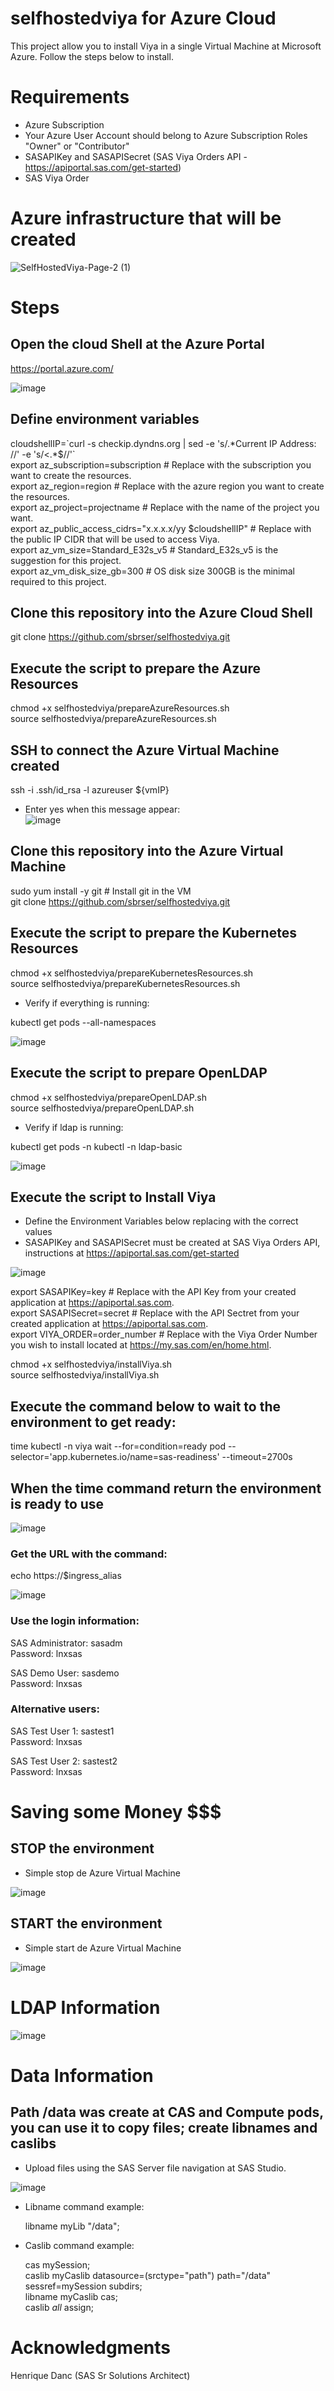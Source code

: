 # selfhostedviya for Azure Cloud

This project allow you to install Viya in a single Virtual Machine at Microsoft Azure. Follow the steps below to install.

# Requirements

- Azure Subscription
- Your Azure User Account should belong to Azure Subscription Roles "Owner" or "Contributor"
- SASAPIKey and SASAPISecret (SAS Viya Orders API - https://apiportal.sas.com/get-started)
- SAS Viya Order

# Azure infrastructure that will be created

![SelfHostedViya-Page-2 (1)](https://user-images.githubusercontent.com/115498782/198652428-d845f5fd-8487-4a2c-9281-d8a162df012d.png)

# Steps

## Open the cloud Shell at the Azure Portal 

https://portal.azure.com/

![image](https://user-images.githubusercontent.com/115498782/195679636-5a242d10-14a5-4326-b387-86eaa4a4f370.png)

## Define environment variables

cloudshellIP=\`curl -s checkip.dyndns.org | sed -e 's/.\*Current IP Address: //' -e 's/<.*$//'\` <br /> 
export az_subscription=subscription        # Replace with the subscription you want to create the resources.  <br /> 
export az_region=region                    # Replace with the azure region you want to create the resources. <br />
export az_project=projectname              # Replace with the name of the project you want. <br />
export az_public_access_cidrs="x.x.x.x/yy $cloudshellIP" # Replace with the public IP CIDR that will be used to access Viya.  <br />
export az_vm_size=Standard_E32s_v5        # Standard_E32s_v5 is the suggestion for this project. <br />
export az_vm_disk_size_gb=300              # OS disk size 300GB is the minimal required to this project. <br />


## Clone this repository into the Azure Cloud Shell

git clone https://github.com/sbrser/selfhostedviya.git <br />

## Execute the script to prepare the Azure Resources

chmod +x selfhostedviya/prepareAzureResources.sh <br />
source selfhostedviya/prepareAzureResources.sh

## SSH to connect the Azure Virtual Machine created

ssh -i .ssh/id_rsa -l azureuser ${vmIP}

- Enter yes when this message appear: <br />
![image](https://user-images.githubusercontent.com/115498782/195848242-e0cb5e04-928f-48e5-8002-84fafe5f20a7.png)

 
## Clone this repository into the Azure Virtual Machine

sudo yum install -y git # Install git in the VM <br />
git clone https://github.com/sbrser/selfhostedviya.git <br />

## Execute the script to prepare the Kubernetes Resources

chmod +x selfhostedviya/prepareKubernetesResources.sh <br />
source selfhostedviya/prepareKubernetesResources.sh

- Verify if everything is running:

kubectl get pods --all-namespaces

![image](https://user-images.githubusercontent.com/115498782/198282950-2a44cb44-2477-4ce3-a65d-89d1cae099f4.png)

## Execute the script to prepare OpenLDAP

chmod +x selfhostedviya/prepareOpenLDAP.sh <br />
source selfhostedviya/prepareOpenLDAP.sh

- Verify if ldap is running:

kubectl get pods -n kubectl -n ldap-basic

![image](https://user-images.githubusercontent.com/115498782/198283198-2c3741f6-4acf-4284-8e37-1981de9e6b9a.png)

## Execute the script to Install Viya

- Define the Environment Variables below replacing with the correct values
- SASAPIKey and SASAPISecret must be created at SAS Viya Orders API, instructions at https://apiportal.sas.com/get-started

![image](https://user-images.githubusercontent.com/115498782/196185492-58e5332f-112f-4583-a07c-8683a400c21c.png)

export SASAPIKey=key                 # Replace with the API Key from your created application at https://apiportal.sas.com.  <br /> 
export SASAPISecret=secret           # Replace with the API Sectret from your created application at https://apiportal.sas.com.  <br /> 
export VIYA_ORDER=order_number       # Replace with the Viya Order Number you wish to install located at https://my.sas.com/en/home.html. <br /> 

chmod +x selfhostedviya/installViya.sh <br />
source selfhostedviya/installViya.sh

## Execute the command below to wait to the environment to get ready:

time kubectl -n viya wait --for=condition=ready pod --selector='app.kubernetes.io/name=sas-readiness' --timeout=2700s
    
## When the time command return the environment is ready to use

![image](https://user-images.githubusercontent.com/115498782/198111084-10e83014-e81a-418e-98e6-069467df93be.png)

### Get the URL with the command:

echo https://$ingress_alias

![image](https://user-images.githubusercontent.com/115498782/198131967-5c48b7a3-beb8-442e-8067-ae5ab01c1640.png)


### Use the login information:

SAS Administrator: sasadm <br /> 
Password: lnxsas <br /> 

SAS Demo User: sasdemo <br /> 
Password: lnxsas <br /> 

### Alternative users:

SAS Test User 1: sastest1 <br /> 
Password: lnxsas <br /> 

SAS Test User 2: sastest2 <br /> 
Password: lnxsas <br /> 

# Saving some Money $$$

## STOP the environment

- Simple stop de Azure Virtual Machine

![image](https://user-images.githubusercontent.com/115498782/198690314-1cb23cbf-c556-4bb0-a752-4fa8c6bc726d.png)


## START the environment

- Simple start de Azure Virtual Machine

![image](https://user-images.githubusercontent.com/115498782/198690610-49cae4f2-b11a-4501-894e-8d6e58c13e61.png)

# LDAP Information

![image](https://user-images.githubusercontent.com/115498782/198134563-0bf8fb48-f496-4d3f-a2fc-f829bbfccc15.png)

# Data Information

## Path /data was create at CAS and Compute pods, you can use it to copy files; create libnames and caslibs

- Upload files using the SAS Server file navigation at SAS Studio.

![image](https://user-images.githubusercontent.com/115498782/198370464-de702033-3c0e-4851-a9f9-3aeea09b96cd.png)

- Libname command example:

  libname myLib "/data";

- Caslib command example: 

  cas mySession; <br /> 
  caslib myCaslib datasource=(srctype="path") path="/data" sessref=mySession subdirs; <br /> 
  libname myCaslib cas; <br /> 
  caslib _all_ assign; <br /> 

# Acknowledgments

Henrique Danc (SAS Sr Solutions Architect) 


